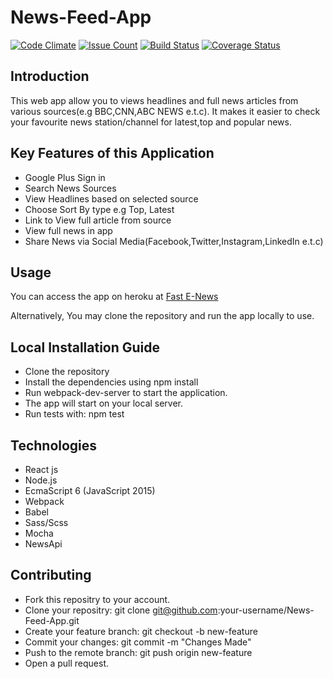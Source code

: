 # News-Feed-App
[![Code Climate](https://codeclimate.com/github/codeclimate/codeclimate/badges/gpa.svg)](https://codeclimate.com/github/codeclimate/codeclimate)
[![Issue Count](https://codeclimate.com/github/codeclimate/codeclimate/badges/issue_count.png)](https://codeclimate.com/github/atomicman57/News-Feed-App/issues)
[![Build Status](https://travis-ci.org/atomicman57/News-Feed-App.svg?branch=master)](https://travis-ci.org/atomicman57/News-Feed-App)
[![Coverage Status](https://coveralls.io/repos/github/atomicman57/News-Feed-App/badge.svg?branch=master)](https://coveralls.io/github/atomicman57/News-Feed-App?branch=master)



## Introduction
 This web app allow you to views headlines and full news articles from various sources(e.g BBC,CNN,ABC NEWS e.t.c). It makes it easier to check your favourite news station/channel for latest,top and popular news.

## Key Features of this Application
* Google Plus Sign in
* Search News Sources
* View Headlines based on selected source
* Choose Sort By type e.g Top, Latest
* Link to View full article from source
* View full news in app
* Share News via Social Media(Facebook,Twitter,Instagram,LinkedIn e.t.c)

## Usage

You can access the app on heroku at [Fast E-News](http://fastenews.herokuapp.com)

Alternatively, You may clone the repository and run the app locally to use.


## Local Installation Guide

* Clone the repository
* Install the dependencies using npm install
* Run webpack-dev-server to start the application.
* The app will start on your local server.
* Run tests with: npm test


## Technologies

* React js
* Node.js
* EcmaScript 6 (JavaScript 2015)
* Webpack
* Babel
* Sass/Scss
* Mocha
* NewsApi


## Contributing

* Fork this repositry to your account.
* Clone your repositry: git clone git@github.com:your-username/News-Feed-App.git
* Create your feature branch: git checkout -b new-feature
* Commit your changes: git commit -m "Changes Made"
* Push to the remote branch: git push origin new-feature
* Open a pull request.
